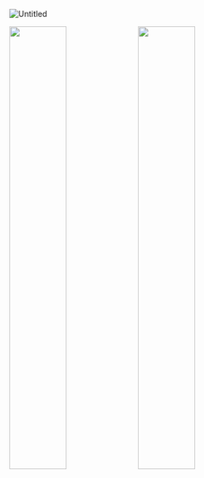![Untitled](https://user-images.githubusercontent.com/93541939/155840850-303858c8-b1b0-4bf1-85df-41f8ba2e8fc2.png)


<img align="left" width="45%" src="https://github-readme-stats.vercel.app/api?username=IRdark6826&show_icons=true&hide_border=true&theme=tokyonight">
<img align="left" width="45%" src="https://github-readme-stats.vercel.app/api/top-langs?username=IRdark6826&show_icons=true&hide_border=true&theme=tokyonight&layout=compact">
